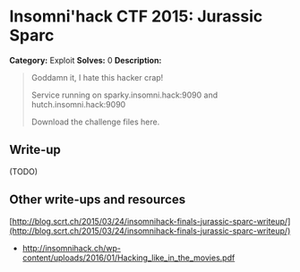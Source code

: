 # Insomni'hack CTF 2015: Jurassic Sparc

**Category:** Exploit
**Solves:** 0
**Description:** 

> Goddamn it, I hate this hacker crap!
> 
> Service running on sparky.insomni.hack:9090 and hutch.insomni.hack:9090
> 
> Download the challenge files here.

## Write-up

(TODO)

## Other write-ups and resources

[http://blog.scrt.ch/2015/03/24/insomnihack-finals-jurassic-sparc-writeup/](http://blog.scrt.ch/2015/03/24/insomnihack-finals-jurassic-sparc-writeup/)
* <http://insomnihack.ch/wp-content/uploads/2016/01/Hacking_like_in_the_movies.pdf>